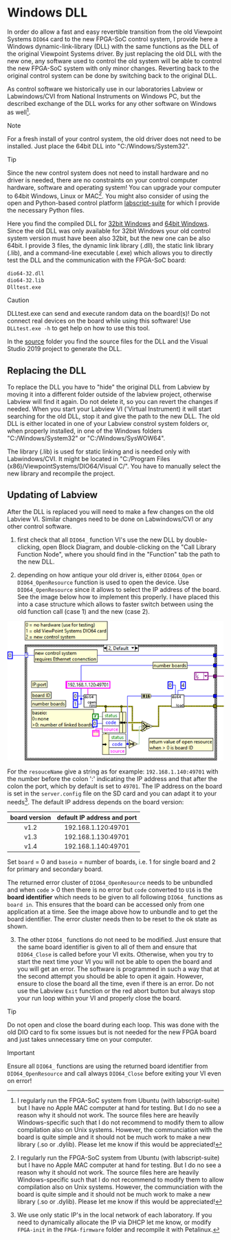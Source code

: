 # Windows DLL

In order do allow a fast and easy revertible transition from the old Viewpoint Systems `DIO64` card to the new FPGA-SoC control system, I provide here a Windows dynamic-link-library (DLL) with the same functions as the DLL of the original Viewpoint Systems driver. By just replacing the old DLL with the new one, any software used to control the old system will be able to control the new FPGA-SoC system with only minor changes. Reverting back to the original control system can be done by switching back to the original DLL.

As control software we historically use in our laboratories Labview or Labwindows/CVI from National Instruments on Windows PC, but the described exchange of the DLL works for any other software on Windows as well[^1]. 

> [!NOTE]
> For a fresh install of your control system, the old driver does not need to be installed. Just place the 64bit DLL into "C:/Windows/System32". 

> [!TIP]
> Since the new control system does not need to install hardware and no driver is needed, there are no constraints on your control computer hardware, software and operating system! You can upgrade your computer to 64bit Windows, Linux or MAC[^1]. You might also consider of using the open and Python-based control platform [labscript-suite](/labscript-suite) for which I provide the necessary Python files.

Here you find the compiled DLL for [32bit Windows](/Windows-DLL/Windows-DLL-x86) and [64bit Windows](/Windows-DLL/Windows-DLL-x64). Since the old DLL was only available for 32bit Windows your old control system version must have been also 32bit, but the new one can be also 64bit. I provide 3 files, the dynamic link library (.dll), the static link library (.lib), and a command-line executable (.exe) which allows you to directly test the DLL and the communication with the FPGA-SoC board:

    dio64-32.dll
    dio64-32.lib
    Dlltest.exe

> [!CAUTION]
> DLLtest.exe can send and execute random data on the board(s)! Do not connect real devices on the board while using this software! Use `DLLtest.exe -h` to get help on how to use this tool.

In the [source](/Windows-DLL/source) folder you find the source files for the DLL and the Visual Studio 2019 project to generate the DLL.

## Replacing the DLL

To replace the DLL you have to "hide" the original DLL from Labview by moving it into a different folder outside of the labview project, otherwise Labview will find it again. Do not delete it, so you can revert the changes if needed. When you start your Labview VI ('Virtual Instrument) it will start searching for the old DLL, stop it and give the path to the new DLL. The old DLL is either located in one of your Labview constrol system folders or, when properly installed, in one of the Windows folders "C:/Windows/System32" or "C:/Windows/SysWOW64".

The library (.lib) is used for static linking and is needed only with Labwindows/CVI. It might be located in "C:/Program Files (x86)/ViewpointSystems/DIO64/Visual C/". You have to manually select the new library and recompile the project. 

## Updating of Labview

After the DLL is replaced you will need to make a few changes on the old Labview VI. Similar changes need to be done on Labwindows/CVI or any other control software.

1. first check that all `DIO64_` function VI's  use the new DLL by double-clicking, open Block Diagram, and double-clicking on the "Call Library Function Node", where you should find in the "Function" tab the path to the new DLL. 

2. depending on how antique your old driver is, either `DIO64_Open` or `DIO64_OpenResource` function is used to open the device. Use `DIO64_OpenResource` since it allows to select the IP address of the board. See the image below how to implement this properly. I have placed this into a case structure which allows to faster switch between using the old function call (case 1) and the new (case 2).

![Figure OpenResource](/Windows-DLL/images/OpenResource.png)

For the `resouceName` give a string as for example: `192.168.1.140:49701` with the number before the colon ':' indicating the IP address and that after the colon the port, which by default is set to `49701`. The IP address on the board is set in the `server.config` file on the SD card and you can adapt it to your needs[^2]. The default IP address depends on the board version:

| board version  | default IP address and port |
| :---: | :---: |
| v1.2 | 192.168.1.120:49701 |
| v1.3 | 192.168.1.130:49701 |
| v1.4 | 192.168.1.140:49701 |

Set `board` = 0 and `baseio` = number of boards, i.e. 1 for single board and 2 for primary and secondary board. 

The returned error cluster of `DIO64_OpenResource` needs to be unbundled and when `code` > 0 then there is no error but `code` converted to `U16` is the **board identifier** which needs to be given to all following `DIO64_` functions as `board in`. This ensures that the board can be accessed only from one application at a time. See the image above how to unbundle and to get the board identifier. The error cluster needs then to be reset to the ok state as shown.

3. The other `DIO64_` functions do not need to be modified. Just ensure that the same board identifier is given to all of them and ensure that `DIO64_Close` is called before your VI exits. Otherwise, when you try to start the next time your VI you will not be able to open the board and you will get an error. The software is programmed in such a way that at the second attempt you should be able to open it again. However, ensure to close the board all the time, even if there is an error. Do not use the Labview `Exit` function or the red abort button but always stop your run loop within your VI and properly close the board.

> [!TIP]
> Do not open and close the board during each loop. This was done with the old DIO card to fix some issues but is not needed for the new FPGA board and just takes unnecessary time on your computer.

> [!IMPORTANT]
> Ensure all `DIO64_` functions are using the returned board identifier from `DIO64_OpenResource` and call always `DIO64_Close` before exiting your VI even on error!

[^1]: I regularly run the FPGA-SoC system from Ubuntu (with labscript-suite) but I have no Apple MAC computer at hand for testing. But I do no see a reason why it should not work. The source files here are heavily Windows-specific such that I do not recommend to modify them to allow compilation also on Unix systems. However, the communciation with the board is quite simple and it should not be much work to make a new library (.so or .dylib). Please let me know if this would be appreciated!
[^2]: We use only static IP's in the local network of each laboratory. If you need to dynamically allocate the IP via DHCP let me know, or modify `FPGA-init` in the `FPGA-firmware` folder and recompile it with Petalinux.



